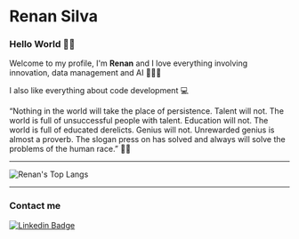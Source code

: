 # Renan Silva

### Hello World 👋🏾

Welcome to my profile, I'm **Renan** and I love everything involving innovation, data management and AI 🙋🏾‍♂️

I also like everything about code development 💻

“Nothing in the world will take the place of persistence. Talent will not. The world is full of unsuccessful people with talent. Education will not. The world is full of educated derelicts. Genius will not. Unrewarded genius is almost a proverb. The slogan press on has solved and always will solve the problems of the human race.” 🙌🏾

---

<!-- ![Renan's GitHub stats](https://github-readme-stats.vercel.app/api?username=renanss4&show_icons=true&theme=dark) -->

![Renan's Top Langs](https://github-readme-stats.vercel.app/api/top-langs/?username=renanss4&layout=compact&theme=dark)

---

### Contact me

[![Linkedin Badge](https://img.shields.io/badge/-renanss4-05122A?style=flat&logo=linkedin)](https://www.linkedin.com/in/renan-silva4/)


